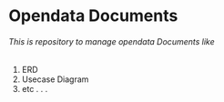 # Opendata Documents
###### This is repository to manage opendata Documents like
1. ERD
2. Usecase Diagram
3. etc . . . 
